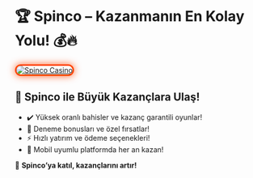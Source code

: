 <h1>🏆 Spinco – Kazanmanın En Kolay Yolu! 💰🔥</h1>

<a href="https://cutt.ly/SpincoLink" title="Spinco Casino">
  <img src="https://i.ibb.co/BtMhhf6/g-venligiris.jpg" alt="Spinco Casino" style="max-width: 100%; border: 3px solid #ff4500; border-radius: 15px; box-shadow: 0px 0px 15px rgba(255, 69, 0, 0.8);">
</a>

<h2>🚀 Spinco ile Büyük Kazançlara Ulaş!</h2>
<ul>
  <li>✔️ Yüksek oranlı bahisler ve kazanç garantili oyunlar!</li>
  <li>🎁 Deneme bonusları ve özel fırsatlar!</li>
  <li>⚡️ Hızlı yatırım ve ödeme seçenekleri!</li>
  <li>📱 Mobil uyumlu platformda her an kazan!</li>
</ul>

<p>💎 <strong>Spinco’ya katıl, kazançlarını artır!</strong></p>

<meta name="description" content="Spinco ile kazancını artır! Yüksek oranlar, özel bonuslar ve hızlı ödemelerle hemen kazanmaya başla!">
